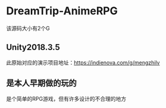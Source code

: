 # DreamTrip-AnimeRPG
该源码大小有2个G
## Unity2018.3.5
此原始对应的演示项目地址：https://indienova.com/g/mengzhilv
## 是本人早期做的玩的
是个简单的RPG游戏，但有许多设计的不合理的地方

